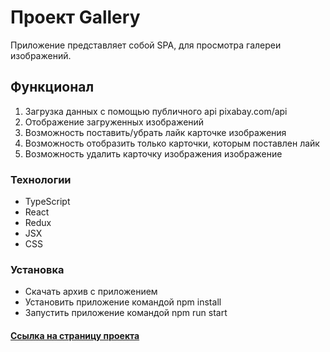 # Проект Gallery

Приложение представляет собой SPA, для просмотра галереи изображений.

## Функционал

1. Загрузка данных с помощью публичного api pixabay.com/api
2. Отображение загруженных изображений
3. Возможность поставить/убрать лайк карточке изображения
4. Возможность отобразить только карточки, которым поставлен лайк
5. Возможность удалить карточку изображения изображение

### Технологии

- TypeScript
- React
- Redux
- JSX
- CSS

### Установка

- Скачать архив с приложением
- Установить приложение командой npm install
- Запустить приложение командой npm run start

#### [Ссылка на страницу проекта](https://dmitry-lab.github.io/gallery-prj/)
